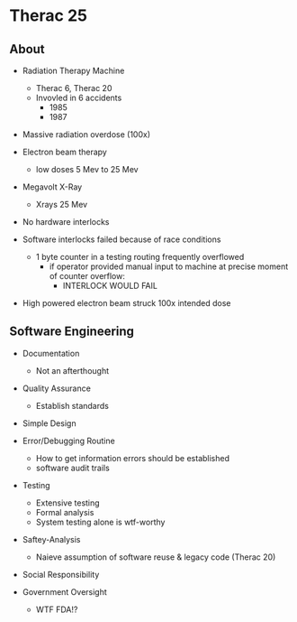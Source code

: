 # Therac 25

## About

- Radiation Therapy Machine
  - Therac 6, Therac 20
  - Invovled in 6 accidents
    - 1985
    - 1987
- Massive radiation overdose (100x)

- Electron beam therapy 
    - low doses 5 Mev to 25 Mev
- Megavolt X-Ray
    - Xrays 25 Mev

- No hardware interlocks
- Software interlocks failed because of race conditions
    - 1 byte counter in a testing routing frequently overflowed
        - if operator provided manual input to machine at precise moment of counter overflow:
            - INTERLOCK WOULD FAIL

- High powered electron beam struck 100x intended dose

## Software Engineering

- Documentation 
    - Not an afterthought

- Quality Assurance
    - Establish standards

- Simple Design

- Error/Debugging Routine
    - How to get information errors should be established
    - software audit trails

- Testing
    - Extensive testing
    - Formal analysis
    - System testing alone is wtf-worthy

- Saftey-Analysis
    - Naieve assumption of software reuse & legacy code (Therac 20)

- Social Responsibility

- Government Oversight
    - WTF FDA!?

    
